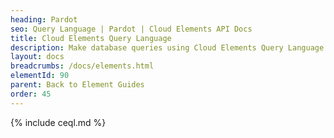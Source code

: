 ```yaml
---
heading: Pardot
seo: Query Language | Pardot | Cloud Elements API Docs
title: Cloud Elements Query Language
description: Make database queries using Cloud Elements Query Language.
layout: docs
breadcrumbs: /docs/elements.html
elementId: 90
parent: Back to Element Guides
order: 45
---
```


{% include ceql.md %}
